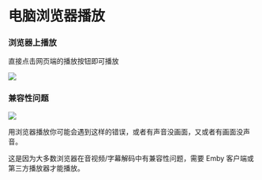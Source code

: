 # 电脑浏览器播放

### 浏览器上播放 <a href="#liu-lan-qi-shang-bo-fang" id="liu-lan-qi-shang-bo-fang"></a>

直接点击网页端的播放按钮即可播放

![](https://pilipili.gitbook.io/\~gitbook/image?url=https%3A%2F%2Fgithub.com%2Fhsuyelin%2FPiliPili%2Fblob%2Fmain%2Fsrc%2Fimages%2Fchrome\_play.png%3Fraw%3Dtrue\&width=768\&dpr=4\&quality=100\&sign=cb169b02\&sv=1)

### 兼容性问题 <a href="#jian-rong-xing-wen-ti" id="jian-rong-xing-wen-ti"></a>

![](https://pilipili.gitbook.io/\~gitbook/image?url=https%3A%2F%2Fgithub.com%2Fhsuyelin%2FPiliPili%2Fblob%2Fmain%2Fsrc%2Fimages%2Fstream\_not\_adapt.png%3Fraw%3Dtrue\&width=768\&dpr=4\&quality=100\&sign=1df536f2\&sv=1)

用浏览器播放你可能会遇到这样的错误，或者有声音没画面，又或者有画面没声音。

这是因为大多数浏览器在音视频/字幕解码中有兼容性问题，需要 Emby 客户端或第三方播放器才能播放。
